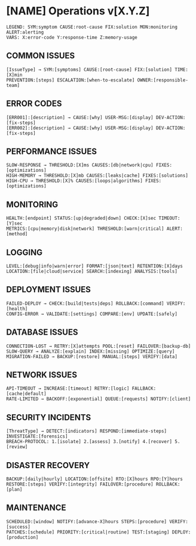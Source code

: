 # [NAME] Operations v[X.Y.Z]

```
LEGEND: SYM:symptom CAUSE:root-cause FIX:solution MON:monitoring ALERT:alerting
VARS: X:error-code Y:response-time Z:memory-usage
```

## COMMON ISSUES
```
[IssueType] → SYM:[symptoms] CAUSE:[root-cause] FIX:[solution] TIME:[X]min
PREVENTION:[steps] ESCALATION:[when-to-escalate] OWNER:[responsible-team]
```

## ERROR CODES
```
[ERR001]:[description] → CAUSE:[why] USER-MSG:[display] DEV-ACTION:[fix-steps]
[ERR002]:[description] → CAUSE:[why] USER-MSG:[display] DEV-ACTION:[fix-steps]
```

## PERFORMANCE ISSUES
```
SLOW-RESPONSE → THRESHOLD:[X]ms CAUSES:[db|network|cpu] FIXES:[optimizations]
HIGH-MEMORY → THRESHOLD:[X]mb CAUSES:[leaks|cache] FIXES:[solutions]
HIGH-CPU → THRESHOLD:[X]% CAUSES:[loops|algorithms] FIXES:[optimizations]
```

## MONITORING
```
HEALTH:[endpoint] STATUS:[up|degraded|down] CHECK:[X]sec TIMEOUT:[Y]sec
METRICS:[cpu|memory|disk|network] THRESHOLD:[warn|critical] ALERT:[method]
```

## LOGGING
```
LEVEL:[debug|info|warn|error] FORMAT:[json|text] RETENTION:[X]days
LOCATION:[file|cloud|service] SEARCH:[indexing] ANALYSIS:[tools]
```

## DEPLOYMENT ISSUES
```
FAILED-DEPLOY → CHECK:[build|tests|deps] ROLLBACK:[command] VERIFY:[health]
CONFIG-ERROR → VALIDATE:[settings] COMPARE:[env] UPDATE:[safely]
```

## DATABASE ISSUES
```
CONNECTION-LOST → RETRY:[X]attempts POOL:[reset] FAILOVER:[backup-db]
SLOW-QUERY → ANALYZE:[explain] INDEX:[missing] OPTIMIZE:[query]
MIGRATION-FAILED → BACKUP:[restore] MANUAL:[steps] VERIFY:[data]
```

## NETWORK ISSUES  
```
API-TIMEOUT → INCREASE:[timeout] RETRY:[logic] FALLBACK:[cache|default]
RATE-LIMITED → BACKOFF:[exponential] QUEUE:[requests] NOTIFY:[client]
```

## SECURITY INCIDENTS
```
[ThreatType] → DETECT:[indicators] RESPOND:[immediate-steps] INVESTIGATE:[forensics]
BREACH-PROTOCOL: 1.[isolate] 2.[assess] 3.[notify] 4.[recover] 5.[review]
```

## DISASTER RECOVERY
```
BACKUP:[daily|hourly] LOCATION:[offsite] RTO:[X]hours RPO:[Y]hours
RESTORE:[steps] VERIFY:[integrity] FAILOVER:[procedure] ROLLBACK:[plan]
```

## MAINTENANCE
```
SCHEDULED:[window] NOTIFY:[advance-X]hours STEPS:[procedure] VERIFY:[success]
PATCHES:[schedule] PRIORITY:[critical|routine] TEST:[staging] DEPLOY:[production]
```
